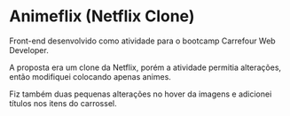 # Animeflix (Netflix Clone)

Front-end desenvolvido como atividade para o bootcamp Carrefour Web Developer.  

A proposta era um clone da Netflix, porém a atividade permitia alterações, então modifiquei colocando apenas animes.  

Fiz também duas pequenas alterações no hover da imagens e adicionei títulos nos itens do carrossel.   
